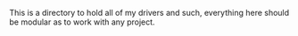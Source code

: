 This is a directory to hold all of my drivers and such, everything here should be modular as to work with any project.